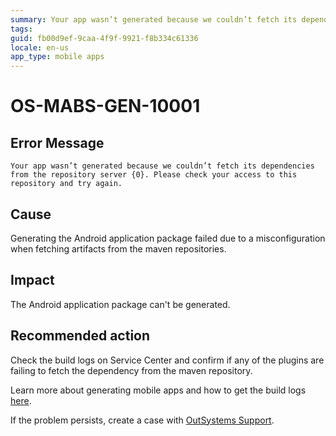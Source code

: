 ```yaml
---
summary: Your app wasn’t generated because we couldn’t fetch its dependencies from the repository server {0}. Please check your access to this repository and try again.
tags:
guid: fb00d9ef-9caa-4f9f-9921-f8b334c61336
locale: en-us
app_type: mobile apps
---
```


# OS-MABS-GEN-10001

## Error Message

`Your app wasn’t generated because we couldn’t fetch its dependencies from the repository server {0}. Please check your access to this repository and try again.`

## Cause

Generating the Android application package failed due to a misconfiguration when fetching artifacts from the maven repositories.

## Impact

The Android application package can't be generated.

## Recommended action

Check the build logs on Service Center and confirm if any of the plugins are failing to fetch the dependency from the maven repository.

Learn more about generating mobile apps and how to get the build logs [here](https://success.outsystems.com/Documentation/11/Delivering_Mobile_Apps/Generate_and_Distribute_Your_Mobile_App#download-mobile-app-build-logs).

If the problem persists, create a case with [OutSystems Support](https://www.outsystems.com/support/portal/open-support-case?ErrorCode=OS-MABS-GEN-10001).
